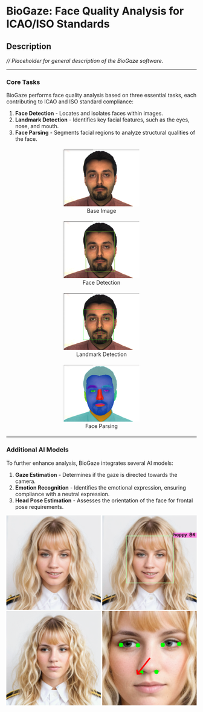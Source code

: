 # BioGaze: Face Quality Analysis for ICAO/ISO Standards

## Description
*// Placeholder for general description of the BioGaze software.*

---

### Core Tasks

BioGaze performs face quality analysis based on three essential tasks, each contributing to ICAO and ISO standard compliance:

1. **Face Detection** - Locates and isolates faces within images.
2. **Landmark Detection** - Identifies key facial features, such as the eyes, nose, and mouth.
3. **Face Parsing** - Segments facial regions to analyze structural qualities of the face.

<div align="center">
  <figure style="margin: 20px 0;">
    <img src="resources_readme/test.png" alt="Base Image" width="200" />
    <figcaption style="text-align: center;">Base Image</figcaption>
  </figure>
  
  <figure style="margin: 20px 0;">
    <img src="resources_readme/test_detect.png" alt="Face detection" width="200" />
    <figcaption style="text-align: center;">Face Detection</figcaption>
  </figure>
  
  <figure style="margin: 20px 0;">
    <img src="resources_readme/test_landmark.png" alt="Landmark detection" width="200" />
    <figcaption style="text-align: center;">Landmark Detection</figcaption>
  </figure>
  
  <figure style="margin: 20px 0;">
    <img src="resources_readme/test_parsing_2.png" alt="Face parsing" width="200" />
    <figcaption style="text-align: center;">Face Parsing</figcaption>
  </figure>
</div>



---

### Additional AI Models

To further enhance analysis, BioGaze integrates several AI models:

1. **Gaze Estimation** - Determines if the gaze is directed towards the camera.
2. **Emotion Recognition** - Identifies the emotional expression, ensuring compliance with a neutral expression.
3. **Head Pose Estimation** - Assesses the orientation of the face for frontal pose requirements.

<div align="center">
  <img src="resources_readme/emo_test.png" alt="Base Image" width="250" />
  <img src="resources_readme/emo_rec.png" alt="Emotion recognition" width="250" />
</div>
<div align="center">
  <img src="resources_readme/gaze_img.png" alt="Base Image" width="250" />
  <img src="resources_readme/gaze.png" alt="Gaze estimation" width="250" />
</div>
